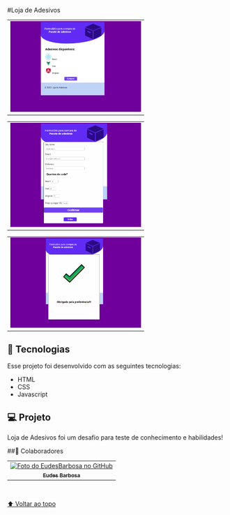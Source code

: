 #Loja de Adesivos

 <table>
     <tr>
       <td align="center">
        <img src="./assets/tela princiapl.png" width="300"><br>
      </td>
       </tr>
    </table>

  <table> 
    <tr>
       <td align="center">
        <img src="./assets/tela de formulario.png" width="300"><br>
    </td>
    </tr>
  </table>

 <table>
    <tr>
     <td align="center">
       <img src="./assets/concluded.png" width="300"><br>
     </td>
    </tr>
</table>

## 🚀 Tecnologias

Esse projeto foi desenvolvido com as seguintes tecnologias:

- HTML
- CSS
- Javascript

## 💻 Projeto

Loja de Adesivos foi um desafio para teste de conhecimento e habilidades!

##🤝 Colaboradores

<table>
  <tr>
    <td align="center">
      <a href="#">
        <img src="https://avatars.githubusercontent.com/u/96340338?v=4" width="200px;" alt="Foto do EudesBarbosa no GitHub"/><br>
        <sub>
          <b>Eudes Barbosa</b>
        </sub>
      </a>
    </td>
</tr>
</table>
<br>

[ ⬆ Voltar ao topo ](#LojadeAdesivos)<br>
